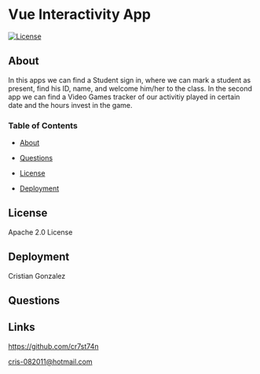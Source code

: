 
#  Vue Interactivity App

[![License](https://img.shields.io/badge/License-Apache_2.0-yellowgreen.svg)](https://opensource.org/licenses/Apache-2.0)  

## About
In this apps we can find a Student sign in, where we can mark a student as present, find his ID, name, and welcome him/her to the class.
In the second app we can find a Video Games tracker of our activitiy played in certain date and the hours invest in the game.

### Table of Contents
 * [About](#About)

  * [Questions](#Questions)

 * [License](#License)

 * [Deployment](#Deployment)


## License
Apache 2.0 License

## Deployment
Cristian Gonzalez

## Questions


## Links

https://github.com/cr7st74n

cris-082011@hotmail.com


